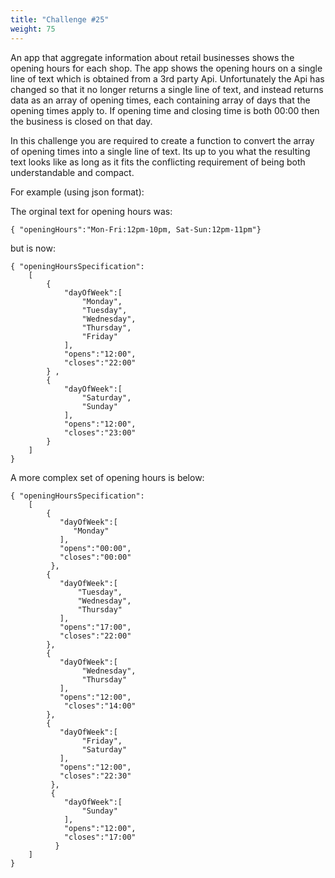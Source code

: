 ```yaml
---
title: "Challenge #25"
weight: 75
---
```



An app that aggregate information about retail businesses shows the opening hours for each shop. The app shows the opening hours on a single line of text which is obtained from a 3rd party Api. Unfortunately the Api has changed so that it no longer returns a single line of text, and instead returns data as an array of opening times, each containing array of days that the opening times apply to. If opening time and closing time is both 00:00 then the business is closed on that day.

In this challenge you are required to create a function to convert the array of opening times into a single line of text. Its up to you what the resulting text looks like as long as it fits the conflicting requirement of being both understandable and compact. 


For example (using json format):

The orginal text for opening hours was:
```
{ "openingHours":"Mon-Fri:12pm-10pm, Sat-Sun:12pm-11pm"}
```
but is now:
```
{ "openingHoursSpecification":
    [    
        {
            "dayOfWeek":[
                "Monday",
                "Tuesday",
                "Wednesday",
                "Thursday",
                "Friday"
            ],
            "opens":"12:00",
            "closes":"22:00"
        } ,
        {
            "dayOfWeek":[
                "Saturday",
                "Sunday"
            ],
            "opens":"12:00",
            "closes":"23:00"
        }
    ]
}
```
A more complex set of opening hours is below:
```
{ "openingHoursSpecification":
    [    
        {
           "dayOfWeek":[
              "Monday"
           ],
           "opens":"00:00",
           "closes":"00:00"
         },
        {
           "dayOfWeek":[
               "Tuesday",
               "Wednesday",
               "Thursday"
           ],
           "opens":"17:00",
           "closes":"22:00"
        },
        {
           "dayOfWeek":[
                "Wednesday",
                "Thursday"
           ],
           "opens":"12:00",
            "closes":"14:00"
        },
        {
           "dayOfWeek":[
                "Friday",
                "Saturday"
           ],
           "opens":"12:00",
           "closes":"22:30"
         },
         {
            "dayOfWeek":[
                "Sunday"
            ],
            "opens":"12:00",
            "closes":"17:00"
          }
    ]
}
```